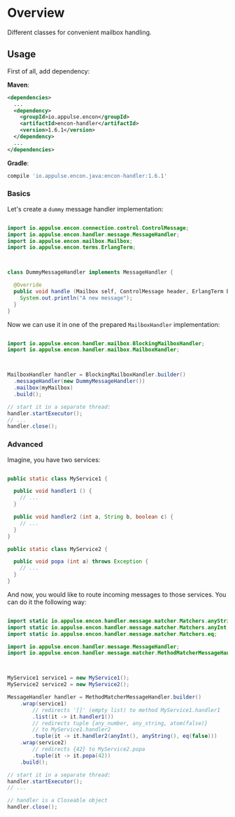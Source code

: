 # Overview

Different classes for convenient mailbox handling.

## Usage

First of all, add dependency:

**Maven**:

```xml
<dependencies>
  ...
  <dependency>
    <groupId>io.appulse.encon</groupId>
    <artifactId>encon-handler</artifactId>
    <version>1.6.1</version>
  </dependency>
  ...
</dependencies>
```

**Gradle**:

```groovy
compile 'io.appulse.encon.java:encon-handler:1.6.1'
```

### Basics

Let's create a `dummy` message handler implementation:

```java

import io.appulse.encon.connection.control.ControlMessage;
import io.appulse.encon.handler.message.MessageHandler;
import io.appulse.encon.mailbox.Mailbox;
import io.appulse.encon.terms.ErlangTerm;



class DummyMessageHandler implements MessageHandler {

  @Override
  public void handle (Mailbox self, ControlMessage header, ErlangTerm body) {
    System.out.println("A new message");
  }
}
```

Now we can use it in one of the prepared `MailboxHandler` implementation:

```java

import io.appulse.encon.handler.mailbox.BlockingMailboxHandler;
import io.appulse.encon.handler.mailbox.MailboxHandler;



MailboxHandler handler = BlockingMailboxHandler.builder()
  .messageHandler(new DummyMessageHandler())
  .mailbox(myMailbox)
  .build();

// start it in a separate thread:
handler.startExecutor();
// ...
handler.close();
```

### Advanced

Imagine, you have two services:

```java

public static class MyService1 {

  public void handler1 () {
    // ...
  }

  public void handler2 (int a, String b, boolean c) {
    // ...
  }
}

public static class MyService2 {

  public void popa (int a) throws Exception {
    // ...
  }
}
```

And now, you would like to route incoming messages to those services. You can do it the following way:

```java

import static io.appulse.encon.handler.message.matcher.Matchers.anyString;
import static io.appulse.encon.handler.message.matcher.Matchers.anyInt;
import static io.appulse.encon.handler.message.matcher.Matchers.eq;

import io.appulse.encon.handler.message.MessageHandler;
import io.appulse.encon.handler.message.matcher.MethodMatcherMessageHandler;



MyService1 service1 = new MyService1();
MyService2 service2 = new MyService2();

MessageHandler handler = MethodMatcherMessageHandler.builder()
    .wrap(service1)
        // redirects '[]' (empty list) to method MyService1.handler1
        .list(it -> it.handler1())
        // redirects tuple {any_number, any_string, atom(false)}
        // to MyService1.handler2
        .tuple(it -> it.handler2(anyInt(), anyString(), eq(false)))
    .wrap(service2)
        // redirects {42} to MyService2.popa
        .tuple(it -> it.popa(42))
    .build();

// start it in a separate thread:
handler.startExecutor();
// ...

// handler is a Closeable object
handler.close();
```
